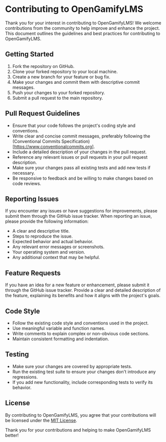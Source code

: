 # Contributing to OpenGamifyLMS

Thank you for your interest in contributing to OpenGamifyLMS! We welcome contributions from the community to help improve and enhance the project. This document outlines the guidelines and best practices for contributing to OpenGamifyLMS.

## Getting Started

1. Fork the repository on GitHub.
1. Clone your forked repository to your local machine.
1. Create a new branch for your feature or bug fix.
1. Make your changes and commit them with descriptive commit messages.
1. Push your changes to your forked repository.
1. Submit a pull request to the main repository.

## Pull Request Guidelines

- Ensure that your code follows the project's coding style and conventions.
- Write clear and concise commit messages, preferably following the (Conventional Commits Specification)[https://www.conventionalcommits.org].
- Include a detailed description of your changes in the pull request.
- Reference any relevant issues or pull requests in your pull request description.
- Make sure your changes pass all existing tests and add new tests if necessary.
- Be responsive to feedback and be willing to make changes based on code reviews.

## Reporting Issues

If you encounter any issues or have suggestions for improvements, please submit them through the GitHub issue tracker. When reporting an issue, please provide the following information:

- A clear and descriptive title.
- Steps to reproduce the issue.
- Expected behavior and actual behavior.
- Any relevant error messages or screenshots.
- Your operating system and version.
- Any additional context that may be helpful.

## Feature Requests

If you have an idea for a new feature or enhancement, please submit it through the GitHub issue tracker. Provide a clear and detailed description of the feature, explaining its benefits and how it aligns with the project's goals.

## Code Style

- Follow the existing code style and conventions used in the project.
- Use meaningful variable and function names.
- Write comments to explain complex or non-obvious code sections.
- Maintain consistent formatting and indentation.

## Testing

- Make sure your changes are covered by appropriate tests.
- Run the existing test suite to ensure your changes don't introduce any regressions.
- If you add new functionality, include corresponding tests to verify its behavior.

## License

By contributing to OpenGamifyLMS, you agree that your contributions will be licensed under the [MIT License](LICENSE).

Thank you for your contributions and helping to make OpenGamifyLMS better!

